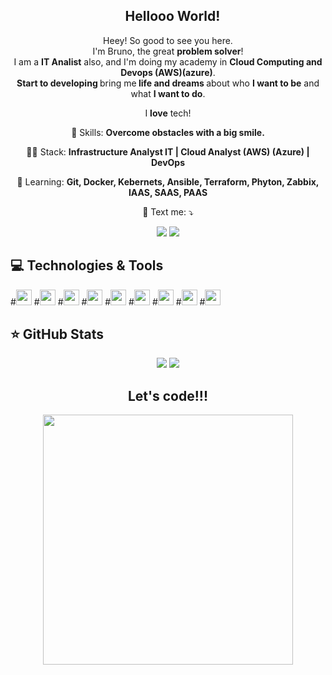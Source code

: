 
<span align="center">

## <img src="https://raw.githubusercontent.com/iampavangandhi/iampavangandhi/master/gifs/Hi.gif" width="10px"> Hellooo World! </h2>

</span>


<p align="center">
  Heey! So good to see you here. <br>I'm Bruno, the great <strong>problem solver</strong>! <br> I am a <strong>IT Analist</strong> also, and I'm doing my academy in <strong>Cloud Computing and Devops (AWS)(azure)</strong>.<br />
<strong>Start to developing </strong>bring me<strong> life and dreams </strong>about who <strong>I want to be</strong> and what <strong>I want to do</strong>.

</p>

<p align="center">
  I <strong>love</strong> tech!<br />
</p>

<p align="center">
  💼 Skills: <strong>Overcome obstacles with a big smile.</strong>
</p>

<p align="center">
  👩‍💻  Stack: <strong> Infrastructure Analyst IT | Cloud Analyst (AWS) (Azure) | DevOps </strong>
</p>

<p align="center">
  🚀  Learning: <strong>Git, Docker, Kebernets, Ansible, Terraform, Phyton, Zabbix, IAAS, SAAS, PAAS</strong>
</p>

<p align="center">
  💌 Text me: ⤵️
</p>

<p align="center">
  <a href="https://www.instagram.com/bruno0nline/" alt="Instagram">
  <img src="https://img.shields.io/badge/-Instagram-DF0174?style=for-the-badge&logo=instagram&logoColor=white&link=https://www.instagram.com/keidsondesigner/"/></a>
  
  <a href="https://www.linkedin.com/in/brunomendesaugusto/" alt="Linkedin">
  <img src="https://img.shields.io/badge/-Linkedin-0e76a8?style=for-the-badge&logo=Linkedin&logoColor=white&link=https://www.linkedin.com/in/keidsonroby/" /></a>
</p>  

## 💻 Technologies & Tools

<p align="center">
  
 #<img src="https://img.shields.io/badge/-AWS-CB3837?style=flat-square&logo=Amazon&logoColor=white" height="25"/>
 #<img src="https://img.shields.io/badge/-Azure-181717?style=flat-square&logo=Windows" height="25"/>
 #<img src="https://img.shields.io/badge/-Office365-%23F7DF1E?style=flat-square&logo=Windows&logoColor=black" height="25"/>
 #<img src="https://img.shields.io/badge/Linux%20-%23007ACC.svg?&style=for-the-badge&logo=Linux&logoColor=white" height="25"/> 
 #<img src="https://img.shields.io/badge/SCCM%20-%2320232a.svg?&style=for-the-badge&logo=Microsoft&logoColor=%2361DAFB" height="25"/>
 #<img src="https://img.shields.io/badge/VMware%20-%23563D7C.svg?&style=for-the-badge&logo=VMware&logoColor=white" height="25"/>
 #<img src="https://img.shields.io/badge/-Microsoft SQL Server-CB3837?style=flat-square&logo=Microsoft" height="25"/>
 #<img src="https://img.shields.io/badge/-GitHub-181717?style=flat-square&logo=github" height="25"/>
 #<img src="https://img.shields.io/badge/-Docker Hub-4B088A?style=flat-square&logo=Docker" height="25"/>


</p>

## ⭐ GitHub Stats

<p align = "center">
  <img src = "https://github-readme-stats.vercel.app/api?username=bruno0nline&show_icons=true&theme=tokyonight&line_height=27">
  <img src = "https://github-readme-stats.vercel.app/api/top-langs/?username=bruno0nline&hide=css,html&theme=tokyonight">
</p>


<div align="center">
<h2>Let's code!!!</h2>
<img src="https://media.giphy.com/media/LmNwrBhejkK9EFP504/giphy.gif" width="400px" />
</div>



<!--
**bruno0nline/Pessoal** is a ✨ _special_ ✨ repository because its `README.md` (this file) appears on your GitHub profile.

Here are some ideas to get you started:

- 🔭 I’m currently working on ...
- 🌱 I’m currently learning ...
- 👯 I’m looking to collaborate on ...
- 🤔 I’m looking for help with ...
- 💬 Ask me about ...
- 📫 How to reach me: ...
- 😄 Pronouns: ...
- ⚡ Fun fact: ...
-->
